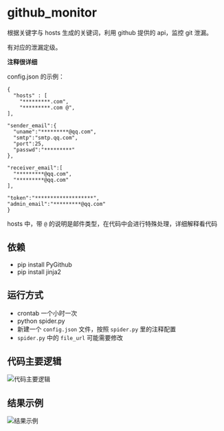 # github_monitor

根据关键字与 hosts 生成的关键词，利用 github 提供的 api，监控 git 泄漏。

有对应的泄漏定级。

**注释很详细**

config.json 的示例：
```
{
  "hosts" : [
    "*********.com",
    "*********.com @",
],

"sender_email":{
  "uname":"*********@qq.com",
  "smtp":"smtp.qq.com",
  "port":25,
  "passwd":"*********"
},

"receiver_email":[
  "*********@qq.com",
  "*********@qq.com"
],

"token":"*******************",
"admin_email":"*********@qq.com"
}
```

hosts 中，带 `@` 的说明是邮件类型，在代码中会进行特殊处理，详细解释看代码

## 依赖
- pip install PyGithub
- pip install jinja2

## 运行方式
- crontab 一个小时一次
- python spider.py
- 新建一个 `config.json` 文件，按照 `spider.py` 里的注释配置
- `spider.py` 中的 `file_url` 可能需要修改


## 代码主要逻辑
![代码主要逻辑](https://github.com/Macr0phag3/GithubMonitor/raw/master/pics/pic2.jpg)


## 结果示例
![结果示例](https://github.com/Macr0phag3/GithubMonitor/raw/master/pics/pic1.jpg)

